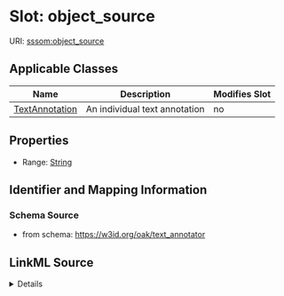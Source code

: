 # Slot: object_source

URI: [sssom:object_source](http://w3id.org/sssom/object_source)



<!-- no inheritance hierarchy -->




## Applicable Classes

| Name | Description | Modifies Slot |
| --- | --- | --- |
[TextAnnotation](TextAnnotation.md) | An individual text annotation |  no  |







## Properties

* Range: [String](String.md)





## Identifier and Mapping Information







### Schema Source


* from schema: https://w3id.org/oak/text_annotator




## LinkML Source

<details>
```yaml
name: object_source
from_schema: https://w3id.org/oak/text_annotator
rank: 1000
slot_uri: sssom:object_source
alias: object_source
owner: TextAnnotation
domain_of:
- TextAnnotation
range: string

```
</details>